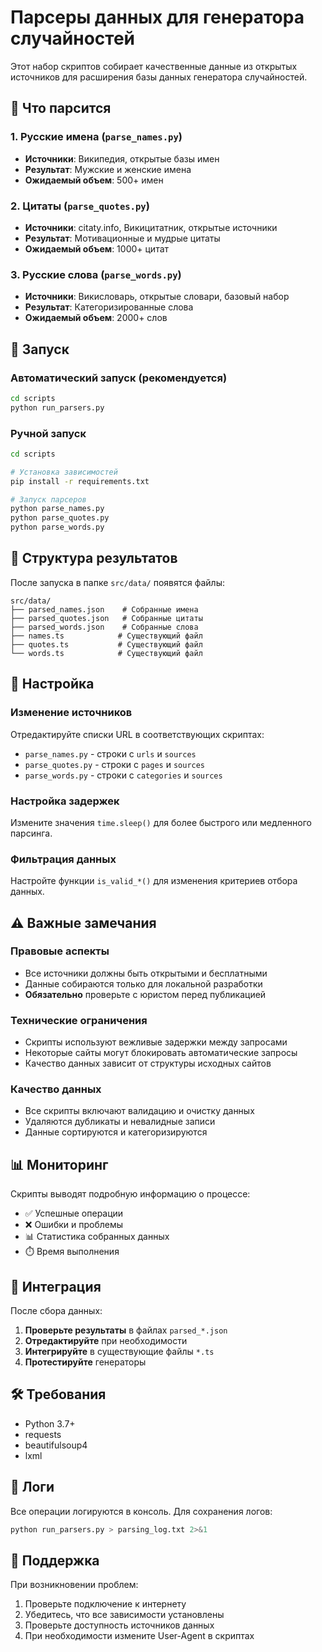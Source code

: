 # Парсеры данных для генератора случайностей

Этот набор скриптов собирает качественные данные из открытых источников для расширения базы данных генератора случайностей.

## 🎯 Что парсится

### 1. Русские имена (`parse_names.py`)
- **Источники**: Википедия, открытые базы имен
- **Результат**: Мужские и женские имена
- **Ожидаемый объем**: 500+ имен

### 2. Цитаты (`parse_quotes.py`)
- **Источники**: citaty.info, Викицитатник, открытые источники
- **Результат**: Мотивационные и мудрые цитаты
- **Ожидаемый объем**: 1000+ цитат

### 3. Русские слова (`parse_words.py`)
- **Источники**: Викисловарь, открытые словари, базовый набор
- **Результат**: Категоризированные слова
- **Ожидаемый объем**: 2000+ слов

## 🚀 Запуск

### Автоматический запуск (рекомендуется)
```bash
cd scripts
python run_parsers.py
```

### Ручной запуск
```bash
cd scripts

# Установка зависимостей
pip install -r requirements.txt

# Запуск парсеров
python parse_names.py
python parse_quotes.py
python parse_words.py
```

## 📁 Структура результатов

После запуска в папке `src/data/` появятся файлы:

```
src/data/
├── parsed_names.json    # Собранные имена
├── parsed_quotes.json   # Собранные цитаты
├── parsed_words.json    # Собранные слова
├── names.ts            # Существующий файл
├── quotes.ts           # Существующий файл
└── words.ts            # Существующий файл
```

## 🔧 Настройка

### Изменение источников
Отредактируйте списки URL в соответствующих скриптах:
- `parse_names.py` - строки с `urls` и `sources`
- `parse_quotes.py` - строки с `pages` и `sources`
- `parse_words.py` - строки с `categories` и `sources`

### Настройка задержек
Измените значения `time.sleep()` для более быстрого или медленного парсинга.

### Фильтрация данных
Настройте функции `is_valid_*()` для изменения критериев отбора данных.

## ⚠️ Важные замечания

### Правовые аспекты
- Все источники должны быть открытыми и бесплатными
- Данные собираются только для локальной разработки
- **Обязательно** проверьте с юристом перед публикацией

### Технические ограничения
- Скрипты используют вежливые задержки между запросами
- Некоторые сайты могут блокировать автоматические запросы
- Качество данных зависит от структуры исходных сайтов

### Качество данных
- Все скрипты включают валидацию и очистку данных
- Удаляются дубликаты и невалидные записи
- Данные сортируются и категоризируются

## 📊 Мониторинг

Скрипты выводят подробную информацию о процессе:
- ✅ Успешные операции
- ❌ Ошибки и проблемы
- 📊 Статистика собранных данных
- ⏱️ Время выполнения

## 🔄 Интеграция

После сбора данных:

1. **Проверьте результаты** в файлах `parsed_*.json`
2. **Отредактируйте** при необходимости
3. **Интегрируйте** в существующие файлы `*.ts`
4. **Протестируйте** генераторы

## 🛠️ Требования

- Python 3.7+
- requests
- beautifulsoup4
- lxml

## 📝 Логи

Все операции логируются в консоль. Для сохранения логов:

```bash
python run_parsers.py > parsing_log.txt 2>&1
```

## 🤝 Поддержка

При возникновении проблем:
1. Проверьте подключение к интернету
2. Убедитесь, что все зависимости установлены
3. Проверьте доступность источников данных
4. При необходимости измените User-Agent в скриптах
